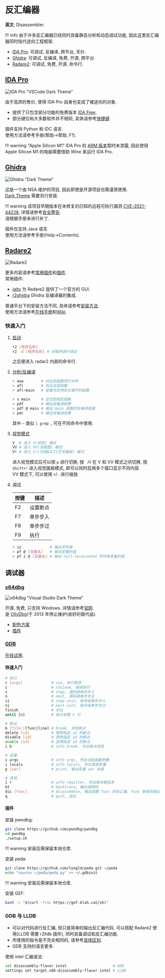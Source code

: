 # 反汇编器

**英文**: Disassembler.  

!!! info
    由于许多反汇编器已经同时具备静态分析和动态调试功能, 因此这里反汇编器同时指代逆向工程框架.  

- [IDA Pro](#ida-pro): 可调试, 反编译, 跨平台, 天价.
- [Ghidra](#ghidra): 可调试, 反编译, 免费, 开源, 跨平台.
- [Radare2](#radare2): 可调试, 免费, 开源, 命令行.

## [IDA Pro](https://hex-rays.com/ida-pro/)

![IDA Pro "VSCode Dark Theme"](assets/ida_pro.png)  

由于高昂的售价, 使得 IDA Pro 自身也变成了被逆向的对象.  

- 提供了只包含部分功能的免费版本 [IDA Free](https://hex-rays.com/ida-free/).  
- 部分键位和大多数软件并不相同, 具体请参考[快捷键](https://www.hex-rays.com/products/ida/support/freefiles/IDA_Pro_Shortcuts.pdf).  

插件支持 Python 和 IDC 语言.  
使用方法请参考手册(帮助->帮助, F1).  

!!! warning "Apple Silicon M1"
    IDA Pro 的 [ARM 版本](https://hex-rays.com/blog/ida-pro-on-apple-silicon/)暂时未泄露, 因此使用 Apple Silicon M1 的电脑需要借助 Wine 来运行 IDA Pro.  

## [Ghidra](https://github.com/NationalSecurityAgency/ghidra)

![Ghidra "Dark Theme"](./assets/ghidra.png)  

这是一个由 NSA 维护的项目, 因此即使是开源项目也需谨慎使用.  
[Dark Theme](https://github.com/zackelia/ghidra-dark) 需要另行安装.  

!!! warning
    该项目早期版本在未修复的已知的远程可执行漏洞 [CVE-2021-44228](https://cve.mitre.org/cgi-bin/cvename.cgi?name=cve-2021-44228), 详情请参考[安全警告](https://github.com/NationalSecurityAgency/ghidra#security-warning).  
    请根据手册来进行补丁.  

插件仅支持 Java 语言.  
使用方法请参考手册(Help->Contents).  

## [Radare2](https://github.com/radareorg/radare2)

![Radare2](./assets/radare2.png)  

更多内容请参考[常用插件](https://github.com/radareorg/radare2#plugins)和[插件](https://r2wiki.readthedocs.io/en/latest/home/radare-plugins/).  
常用插件:  

- [iaito](https://github.com/radareorg/iaito) 为 Radare2 提供了一个官方的 GUI.  
- [r2ghidra](https://github.com/radareorg/r2ghidra) Ghidra 反编译器的集成.

普通平台下的安装方法不同, 具体请参考[安装方法](https://github.com/radareorg/radare2#installation).  
使用方法请参考[在线手册](https://book.rada.re/)和[Wiki](https://r2wiki.readthedocs.io/).  

### 快速入门

1. [启动](https://book.rada.re/first_steps/commandline_flags.html)

    ```sh
    r2 [程序名称]
    r2 -d [程序名称] # 对程序进行调试
    ```

    之后便进入 radar2 内部的命令行.  

2. [分析/反编译](https://book.rada.re/analysis/code_analysis.html)

    ```sh
    > aaa        # 对全部函数进行分析
    > afl        # 列出全部函数
    > afl~main   # 查看包含特定关键字的函数
    
    > s main     # 定位到指定函数
    > pdf        # 输出反编译结果
    > pdf @ main # 输出 main 函数的反编译结果
    > pdc        # 输出反编译结果
    ```

    其中 `~` 类似 `| grep `, 可在不同命令中使用. 

3. [视觉模式](https://r2wiki.readthedocs.io/en/latest/options/capv/visual-mode/)

    ```sh
    V  # 进入 V(视觉) 模式
    VV # 进入 VV(流程图) 模式
    V! # 进入 V!(可视ASCII艺术面板) 模式
    ```

    进入视觉模式后可以按 `p` 进行切换, 按 ` `/`V` 在 V 和 VV 模式之间切换, 按 `Shift+!` 进入视觉面板模式, 即可以同时启用多个窗口显示不同内容.  
    VV 模式下, 可以使用 `+`/`-` 进行缩放.  

4. 调试

    | 按键 | 描述     |
    | ---- | -------- |
    | F2   | 设置断点 |
    | F7   | 单步步入 |
    | F8   | 单步步过 |
    | F9   | 执行     |

    ```sh
    > iz             # 输出字符串
    > pf @ [变量名]   # 输出变量的值
    > pf z @ [变量名] # 输出 null-terminated 字符串变量的值
    ```

## 调试器

### [x64dbg](https://github.com/x64dbg/x64dbg)

![x64dbg "Visual Studio Dark Theme"](./assets/x64dbg.png)  

开源, 免费, 只支持 Windows. 详情请参考[官网](https://x64dbg.com/).  
是 [OllyDbg](https://www.ollydbg.de/version2.html)(于 2013 年停止维护)良好的替代品).  

- [配色方案](https://github.com/x64dbg/x64dbg/wiki/Color-Schemes)
- [插件](https://github.com/x64dbg/x64dbg/wiki/Plugins)

### [GDB](https://www.sourceware.org/gdb/)

[在线试用](https://www.onlinegdb.com/).  

#### 快速入门

```sh
# 执行
r [args]             # run, 执行程序
c                    # cotinue, 继续执行
s                    # step, 源码级单步步入
n                    # next, 源码级单步步过
si                   # step inst, 指令级单步步入
ni                   # next inst, 指令级单步步过
finish               # 步出
until [n]            # 执行到第 n 行

# 断点
b [file:][func|line] # break, 添加断点
delete [id]          # 删除指定 id 的断点
disable [id]         # 禁用指定 id 的断点
enable [id]          # 启用指定 id 的断点
i b                  # info break, 列出断点信息

# 变量
i args               # info args, 列出当前函数参数
i locals             # info locals, 列出局部变量
p [var]              # print, 输出变量 var 的值

# 其他
i r                  # info register, 列出寄存器信息
bt                   # backtrace, 输出调用栈
dis [func]           # disassemble, 输出函数 func 的反汇编, func 缺省则输出前函数的
q                    # quit, 退出
```

#### 插件

安装 pwndbg:  

```sh
git clone https://github.com/pwndbg/pwndbg
cd pwndbg
./setup.sh
```

!!! warning
    安装后需保留本地仓库.  

安装 peda:  

```sh
git clone https://github.com/longld/peda.git ~/peda
echo "source ~/peda/peda.py" >> ~/.gdbinit  
```

!!! warning
    安装后需保留本地仓库.

安装 GEF:

```sh
bash -c "$(curl -fsSL https://gef.blah.cat/sh)"
```

### GDB 与 LLDB

- 可以对代码进行反汇编, 但只是简单的输出反汇编代码. 可以搭配 Radare2 使用(LLDB 需要 r2lldb 插件), 同时具备调试和反汇编功能.
- 所使用的指令是不完全相同的, 请参考[具体区别](https://lldb.llvm.org/use/map.html).
- GDB 支持的语言更多.

使用 intel 汇编语法:  

```sh
set disassembly-flavor intel                     # GDB
settings set target.x86-disassembly-flavor intel # LLDB
```
